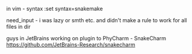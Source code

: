 in vim - syntax
:set syntax=snakemake

need_input - i was lazy or smth etc. and didn't make a rule to work for all files in dir 

guys in JetBrains working on plugin to PhyCharm - SnakeCharm
https://github.com/JetBrains-Research/snakecharm
